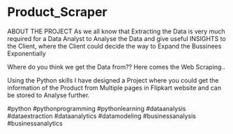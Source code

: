 # Product_Scraper
ABOUT THE PROJECT  As we all know that Extracting the Data is very much required for a Data Analyst to Analyse the Data and
give useful INSIGHTS to the Client, where the Client could decide the way to Expand the Bussinees Exponentially   

Where do you think we get the Data from?? 
Here comes the Web Scraping..   


Using the Python skills I have designed a Project where you could get the information of the Product from
Multiple pages in Flipkart website and can be stored to Analyse further.    


#python #pythonprogramming #pythonlearning #dataanalysis #dataextraction #dataanalytics #datamodeling #businessanalysis #businessanalytics 
